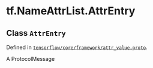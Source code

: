 <div itemscope itemtype="http://developers.google.com/ReferenceObject">
<meta itemprop="name" content="tf.NameAttrList.AttrEntry" />
<meta itemprop="path" content="Stable" />
</div>

# tf.NameAttrList.AttrEntry

## Class `AttrEntry`





Defined in [`tensorflow/core/framework/attr_value.proto`](/code/stable/tensorflow/core/framework/attr_value.proto).

A ProtocolMessage

